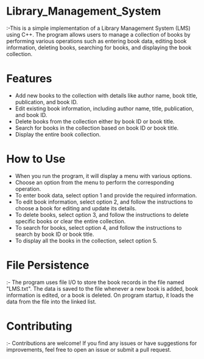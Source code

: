 # Library_Management_System
:-This is a simple implementation of a Library Management System (LMS) using C++. The program allows users to manage a collection of books by performing various operations such as entering book data, editing book information, deleting books, searching for books, and displaying the book collection.

# Features
* Add new books to the collection with details like author name, book title, publication, and book ID.
* Edit existing book information, including author name, title, publication, and book ID.
* Delete books from the collection either by book ID or book title.
* Search for books in the collection based on book ID or book title.
* Display the entire book collection.

# How to Use
* When you run the program, it will display a menu with various options.
* Choose an option from the menu to perform the corresponding operation.
* To enter book data, select option 1 and provide the required information.
* To edit book information, select option 2, and follow the instructions to choose a book for editing and update its details.
* To delete books, select option 3, and follow the instructions to delete specific books or clear the entire collection.
* To search for books, select option 4, and follow the instructions to search by book ID or book title.
* To display all the books in the collection, select option 5.

# File Persistence
:- The program uses file I/O to store the book records in the file named "LMS.txt". The data is saved to the file whenever a new book is added, book information is edited, or a book is deleted. On program startup, it loads the data from the file into the linked list.

# Contributing
:- Contributions are welcome! If you find any issues or have suggestions for improvements, feel free to open an issue or submit a pull request.


